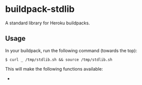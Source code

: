 # buildpack-stdlib

A standard library for Heroku buildpacks.


## Usage

In your buildpack, run the following command (towards the top):

    $ curl _ /tmp/stdlib.sh && source /tmp/stdlib.sh
    
 This will make the following functions available: 
 
 - 
